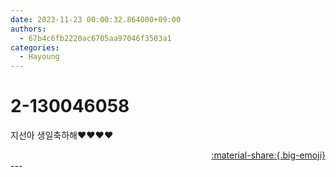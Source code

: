 ```yaml
---
date: 2023-11-23 00:00:32.864000+09:00
authors:
  - 67b4c6fb2220ac6705aa97046f3503a1
categories:
  - Hayoung
---
```


# 2-130046058

<div class="post-container" markdown="1">
<div class="content-container md-sidebar__scrollwrap" markdown="1">

지선아 생일축하해❤️❤️❤️❤️

</div>
</div>

<div style="text-align: right;" markdown="1">
<a href="https://weverse.io/fromis9/artist/2-130046058" style="text-align: right;">:material-share:{.big-emoji}</a>
</div>
---
